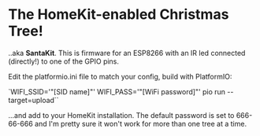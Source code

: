 # The HomeKit-enabled Christmas Tree!

..aka **SantaKit**. This is firmware for an ESP8266 with an IR led connected
(directly!) to one of the GPIO pins.

Edit the platformio.ini file to match your config, build with PlatformIO:

`WIFI_SSID='"[SID name]"' WIFI_PASS='"[WiFi password]"'  pio run --target=upload``

...and add to your HomeKit installation. The default password is set to 
666-66-666 and I'm pretty sure it won't work for more than one tree at a time.


